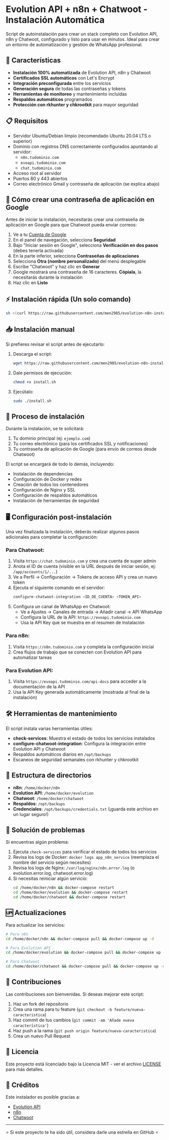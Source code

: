 # Evolution API + n8n + Chatwoot - Instalación Automática

Script de autoinstalación para crear un stack completo con Evolution API, n8n y Chatwoot, configurado y listo para usar en minutos. Ideal para crear un entorno de automatización y gestión de WhatsApp profesional.

## 🚀 Características

- **Instalación 100% automatizada** de Evolution API, n8n y Chatwoot
- **Certificados SSL automáticos** con Let's Encrypt
- **Integración preconfigurada** entre los servicios
- **Generación segura** de todas las contraseñas y tokens
- **Herramientas de monitoreo** y mantenimiento incluidas
- **Respaldos automáticos** programados
- **Protección con rkhunter y chkrootkit** para mayor seguridad

## 📋 Requisitos

- Servidor Ubuntu/Debian limpio (recomendado Ubuntu 20.04 LTS o superior)
- Dominio con registros DNS correctamente configurados apuntando al servidor:
  - `n8n.tudominio.com`
  - `evoapi.tudominio.com`
  - `chat.tudominio.com`
- Acceso root al servidor
- Puertos 80 y 443 abiertos
- Correo electrónico Gmail y contraseña de aplicación (se explica abajo)

## 🔑 Cómo crear una contraseña de aplicación en Google

Antes de iniciar la instalación, necesitarás crear una contraseña de aplicación en Google para que Chatwoot pueda enviar correos:

1. Ve a tu [Cuenta de Google](https://myaccount.google.com/)
2. En el panel de navegación, selecciona **Seguridad**
3. Bajo "Iniciar sesión en Google", selecciona **Verificación en dos pasos** (debes tenerla activada)
4. En la parte inferior, selecciona **Contraseñas de aplicaciones**
5. Selecciona **Otra (nombre personalizado)** del menú desplegable
6. Escribe "Chatwoot" y haz clic en **Generar**
7. Google mostrará una contraseña de 16 caracteres. **Cópiala**, la necesitarás durante la instalación
8. Haz clic en **Listo**

## ⚡ Instalación rápida (Un solo comando)

```bash
sh <(curl https://raw.githubusercontent.com/men2985/evolution-n8n-installer/main/install.sh || wget -O - https://raw.githubusercontent.com/men2985/evolution-n8n-installer/main/install.sh)
```

## 📥 Instalación manual

Si prefieres revisar el script antes de ejecutarlo:

1. Descarga el script:
   ```bash
   wget https://raw.githubusercontent.com/men2985/evolution-n8n-installer/main/install.sh
   ```

2. Dale permisos de ejecución:
   ```bash
   chmod +x install.sh
   ```

3. Ejecútalo:
   ```bash
   sudo ./install.sh
   ```

## 🔧 Proceso de instalación

Durante la instalación, se te solicitará:

1. Tu dominio principal (ej: `ejemplo.com`)
2. Tu correo electrónico (para los certificados SSL y notificaciones)
3. Tu contraseña de aplicación de Google (para envío de correos desde Chatwoot)

El script se encargará de todo lo demás, incluyendo:
- Instalación de dependencias
- Configuración de Docker y redes
- Creación de todos los contenedores
- Configuración de Nginx y SSL
- Configuración de respaldos automáticos
- Instalación de herramientas de seguridad

## 🖥️ Configuración post-instalación

Una vez finalizada la instalación, deberás realizar algunos pasos adicionales para completar la configuración:

### Para Chatwoot:

1. Visita `https://chat.tudominio.com` y crea una cuenta de super admin
2. Anota el ID de cuenta (visible en la URL después de iniciar sesión, ej: `/app/accounts/1/...`)
3. Ve a Perfil → Configuración → Tokens de acceso API y crea un nuevo token
4. Ejecuta el siguiente comando en el servidor:
   ```bash
   configure-chatwoot-integration <ID_DE_CUENTA> <TOKEN_API>
   ```
5. Configura un canal de WhatsApp en Chatwoot:
   - Ve a Ajustes → Canales de entrada → Añadir canal → API WhatsApp
   - Configura la URL de la API: `https://evoapi.tudominio.com`
   - Usa la API Key que se muestra en el resumen de instalación

### Para n8n:

1. Visita `https://n8n.tudominio.com` y completa la configuración inicial
2. Crea flujos de trabajo que se conecten con Evolution API para automatizar tareas

### Para Evolution API:

1. Visita `https://evoapi.tudominio.com/api-docs` para acceder a la documentación de la API
2. Usa la API Key generada automáticamente (mostrada al final de la instalación)

## 🛠️ Herramientas de mantenimiento

El script instala varias herramientas útiles:

- **check-services**: Muestra el estado de todos los servicios instalados
- **configure-chatwoot-integration**: Configura la integración entre Evolution API y Chatwoot
- Respaldos automáticos diarios en `/opt/backups`
- Escaneos de seguridad semanales con rkhunter y chkrootkit

## 📂 Estructura de directorios

- **n8n**: `/home/docker/n8n`
- **Evolution API**: `/home/docker/evolution`
- **Chatwoot**: `/home/docker/chatwoot`
- **Respaldos**: `/opt/backups`
- **Credenciales**: `/opt/backups/credentials.txt` (¡guarda este archivo en un lugar seguro!)

## 📝 Solución de problemas

Si encuentras algún problema:

1. Ejecuta `check-services` para verificar el estado de todos los servicios
2. Revisa los logs de Docker: `docker logs app_n8n_service` (reemplaza el nombre del servicio según necesites)
3. Revisa los logs de Nginx: `/var/log/nginx/n8n.error.log` (o evolution.error.log, chatwoot.error.log)
4. Si necesitas reiniciar algún servicio:
   ```bash
   cd /home/docker/n8n && docker-compose restart
   cd /home/docker/evolution && docker-compose restart
   cd /home/docker/chatwoot && docker-compose restart
   ```

## 🆙 Actualizaciones

Para actualizar los servicios:

```bash
# Para n8n
cd /home/docker/n8n && docker-compose pull && docker-compose up -d

# Para Evolution API
cd /home/docker/evolution && docker-compose pull && docker-compose up -d

# Para Chatwoot
cd /home/docker/chatwoot && docker-compose pull && docker-compose up -d
```

## 🤝 Contribuciones

Las contribuciones son bienvenidas. Si deseas mejorar este script:

1. Haz un fork del repositorio
2. Crea una rama para tu feature (`git checkout -b feature/nueva-caracteristica`)
3. Haz commit de tus cambios (`git commit -am 'Añade nueva característica'`)
4. Haz push a la rama (`git push origin feature/nueva-caracteristica`)
5. Crea un nuevo Pull Request

## 📄 Licencia

Este proyecto está licenciado bajo la Licencia MIT - ver el archivo [LICENSE](LICENSE) para más detalles.

## 👥 Créditos

Este instalador es posible gracias a:
- [Evolution API](https://github.com/EvolutionAPI/evolution-api)
- [n8n](https://n8n.io/)
- [Chatwoot](https://www.chatwoot.com/)

---

⭐ Si este proyecto te ha sido útil, considera darle una estrella en GitHub ⭐
